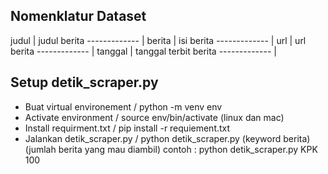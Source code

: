 ## Nomenklatur Dataset ##
judul  | judul berita
------------- | 
berita  | isi berita
------------- | 
url  | url berita
------------- | 
tanggal  | tanggal terbit berita
------------- | 

## Setup detik_scraper.py ##
- Buat virtual environement / python -m venv env
- Activate environment / source env/bin/activate (linux dan mac)
- Install requirment.txt / pip install -r requiement.txt
- Jalankan detik_scraper.py / python detik_scraper.py (keyword berita) (jumlah berita yang mau diambil) 
contoh : python detik_scraper.py KPK 100




